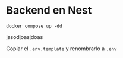 # Backend en Nest
```
docker compose up -dd
```

jasodjoasjdoas

Copiar el ```.env.template``` y renombrarlo a ```.env```